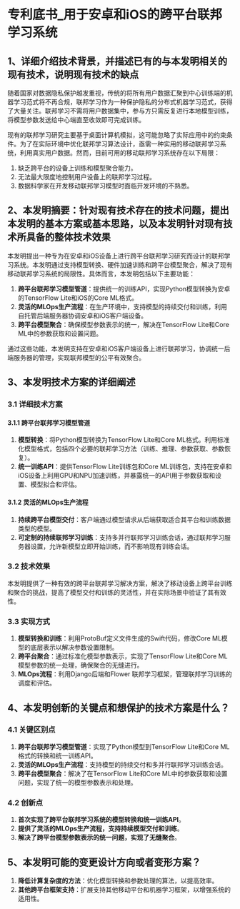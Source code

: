 # 专利底书_用于安卓和iOS的跨平台联邦学习系统

## 1、详细介绍技术背景，并描述已有的与本发明相关的现有技术，说明现有技术的缺点

随着国家对数据隐私保护越发重视，传统的将所有用户数据汇聚到中心训练端的机器学习范式将不再合规，联邦学习作为一种保护隐私的分布式机器学习范式，获得了大量关注。联邦学习不需将用户数据集中，参与方只需反复进行本地模型训练，将模型参数发送给中心端直至收敛即可完成训练。

现有的联邦学习研究主要基于桌面计算机模拟，这可能忽略了实际应用中的约束条件。为了在实际环境中优化联邦学习算法设计，亟需一种实用的移动联邦学习系统，利用真实用户数据。然而，目前可用的移动联邦学习系统存在以下局限：

1. 缺乏跨平台的设备上训练和模型聚合能力。
2. 无法最大限度地控制用户设备上的联邦学习过程。
3. 数据科学家在开发移动联邦学习模型时面临开发环境的不熟悉。

## 2、本发明摘要：针对现有技术存在的技术问题，提出本发明的基本方案或基本思路，以及本发明针对现有技术所具备的整体技术效果

本发明提出一种专为在安卓和iOS设备上进行跨平台联邦学习研究而设计的联邦学习系统。本发明通过支持模型转换、硬件加速训练和跨平台模型聚合，解决了现有移动联邦学习系统的局限性。具体而言，本发明包括以下主要功能：

1. **跨平台联邦学习模型管道**：提供统一的训练API，实现Python模型转换为安卓的TensorFlow Lite和iOS的Core ML格式。
2. **灵活的MLOps生产流程**：在生产环境中，支持模型的持续交付和训练，利用自托管后端服务器协调安卓和iOS客户端设备。
3. **跨平台模型聚合**：确保模型参数表示的统一，解决在TensorFlow Lite和Core ML中的参数获取和设置问题。

通过这些功能，本发明支持在安卓和iOS客户端设备上进行联邦学习，协调统一后端服务器的管理，实现联邦模型的公平有效聚合。

## 3、本发明技术方案的详细阐述

### 3.1 详细技术方案

#### 3.1.1 跨平台联邦学习模型管道

1. **模型转换**：将Python模型转换为TensorFlow Lite和Core ML格式。利用标准化模型格式，包括四个必要的联邦学习方法（训练、推理、参数获取、参数恢复）。
2. **统一训练API**：提供TensorFlow Lite训练包和Core ML训练包，支持在安卓和iOS设备上利用GPU和NPU加速训练，并暴露统一的API用于参数获取和设置、模型拟合和评估。

#### 3.1.2 灵活的MLOps生产流程

1. **持续跨平台模型交付**：客户端通过模型请求从后端获取适合其平台和训练数据类型的模型。
2. **可定制的持续联邦学习训练**：支持多并行联邦学习训练会话，通过联邦学习服务器设置，允许新模型立即开始训练，而不影响现有训练会话。

### 3.2 技术效果

本发明提供了一种有效的跨平台联邦学习解决方案，解决了移动设备上跨平台训练和聚合的挑战，提高了模型交付和训练的灵活性，并在实际场景中验证了其有效性。

### 3.3 实现方式

1. **模型转换和训练**：利用ProtoBuf定义文件生成的Swift代码，修改Core ML模型的底层表示以解决参数设置限制。
2. **跨平台聚合**：通过标准化模型参数表示，实现了TensorFlow Lite和Core ML模型参数的统一处理，确保聚合的无缝进行。
3. **MLOps流程**：利用Django后端和Flower 联邦学习框架，管理联邦学习训练的调度和评估。

## 4、本发明创新的关键点和想保护的技术方案是什么？

### 4.1 关键区别点

1. **跨平台联邦学习模型管道**：实现了Python模型到TensorFlow Lite和Core ML格式的转换和统一训练API。
2. **灵活的MLOps生产流程**：支持模型的持续交付和多并行联邦学习训练会话。
3. **跨平台模型聚合**：解决了在TensorFlow Lite和Core ML中的参数获取和设置问题，实现了统一的模型参数表示和处理。

### 4.2 创新点

1. **首次实现了跨平台联邦学习系统的模型转换和统一训练API**。
2. **提供了灵活的MLOps生产流程，支持持续模型交付和训练**。
3. **解决了跨平台模型参数表示的统一问题，实现了无缝聚合**。

## 5、本发明可能的变更设计方向或者变形方案？

1. **降低计算复杂度的方法**：优化模型转换和参数处理的算法，以提高效率。
3. **其他跨平台框架支持**：扩展支持其他移动平台和机器学习框架，以增强系统的适用性。
